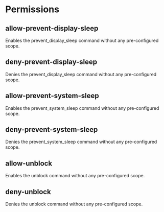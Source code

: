 # Permissions

## allow-prevent-display-sleep

Enables the prevent_display_sleep command without any pre-configured scope.

## deny-prevent-display-sleep

Denies the prevent_display_sleep command without any pre-configured scope.

## allow-prevent-system-sleep

Enables the prevent_system_sleep command without any pre-configured scope.

## deny-prevent-system-sleep

Denies the prevent_system_sleep command without any pre-configured scope.

## allow-unblock

Enables the unblock command without any pre-configured scope.

## deny-unblock

Denies the unblock command without any pre-configured scope.

